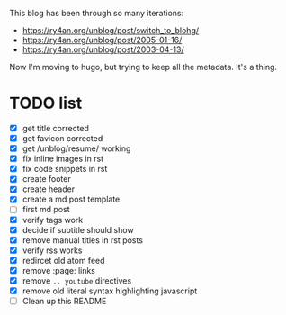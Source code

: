 This blog has been through so many iterations:
 - https://ry4an.org/unblog/post/switch_to_blohg/
 - https://ry4an.org/unblog/post/2005-01-16/
 - https://ry4an.org/unblog/post/2003-04-13/

 Now I'm moving to hugo, but trying to keep all the metadata.  It's a thing.


 # TODO list

 - [x] get title corrected
 - [x] get favicon corrected
 - [x] get /unblog/resume/ working
 - [x] fix inline images in rst
 - [x] fix code snippets in rst
 - [x] create footer
 - [x] create header
 - [x] create a md post template
 - [ ] first md post
 - [x] verify tags work
 - [x] decide if subtitle should show
 - [x] remove manual titles in rst posts
 - [x] verify rss works
 - [x] redircet old atom feed
 - [x] remove :page: links
 - [x] remove `.. youtube` directives
 - [x] remove old literal syntax highlighting javascript
 - [ ] Clean up this README

